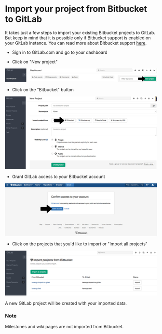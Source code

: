 # Import your project from Bitbucket to GitLab

It takes just a few steps to import your existing Bitbucket projects to GitLab. But keep in mind that it is possible only if Bitbucket support is enabled on your GitLab instance. You can read more about Bitbucket support [here](doc/integration/bitbucket.md).

* Sign in to GitLab.com and go to your dashboard

* Click on "New project"

![New project in GitLab](bitbucket_importer/bitbucket_import_new_project.jpg)

* Click on the "Bitbucket" button

![Bitbucket](bitbucket_importer/bitbucket_import_select_bitbucket.jpg)

* Grant GitLab access to your Bitbucket account

![Grant access](bitbucket_importer/bitbucket_import_grant_access.jpg)

* Click on the projects that you'd like to import or "Import all projects"

![Import projects](bitbucket_importer/bitbucket_import_select_project.png)

A new GitLab project will be created with your imported data.

### Note
Milestones and wiki pages are not imported from Bitbucket.